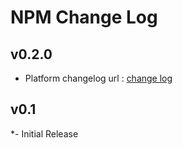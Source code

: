 # NPM  Change Log
## v0.2.0
* Platform changelog url : [change log](https://developer.voicemaker.in/changelog)

## v0.1
*- Initial Release
